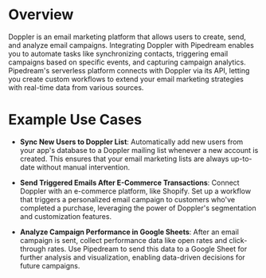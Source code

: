 # Overview

Doppler is an email marketing platform that allows users to create, send, and analyze email campaigns. Integrating Doppler with Pipedream enables you to automate tasks like synchronizing contacts, triggering email campaigns based on specific events, and capturing campaign analytics. Pipedream's serverless platform connects with Doppler via its API, letting you create custom workflows to extend your email marketing strategies with real-time data from various sources.

# Example Use Cases

- **Sync New Users to Doppler List**: Automatically add new users from your app's database to a Doppler mailing list whenever a new account is created. This ensures that your email marketing lists are always up-to-date without manual intervention.

- **Send Triggered Emails After E-Commerce Transactions**: Connect Doppler with an e-commerce platform, like Shopify. Set up a workflow that triggers a personalized email campaign to customers who've completed a purchase, leveraging the power of Doppler's segmentation and customization features.

- **Analyze Campaign Performance in Google Sheets**: After an email campaign is sent, collect performance data like open rates and click-through rates. Use Pipedream to send this data to a Google Sheet for further analysis and visualization, enabling data-driven decisions for future campaigns.

